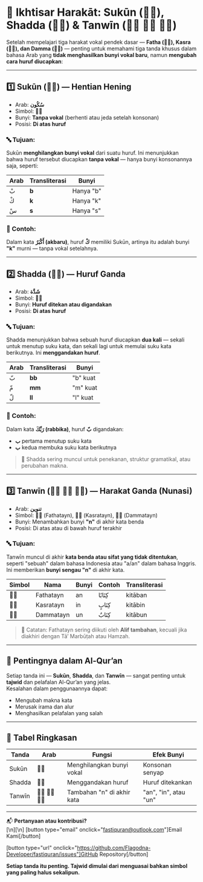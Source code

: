 # 🔹 Ikhtisar Harakāt: Sukūn (◌ْ), Shadda (◌ّ) & Tanwīn (◌ً ◌ٍ ◌ٌ)

Setelah mempelajari tiga harakat vokal pendek dasar — **Fatha (◌َ), Kasra (◌ِ), dan Damma (◌ُ)** — penting untuk memahami tiga tanda khusus dalam bahasa Arab yang **tidak menghasilkan bunyi vokal baru**, namun **mengubah cara huruf diucapkan**:

---

## 1️⃣ Sukūn (◌ْ) — **Hentian Hening**

- Arab: **سُكُون**
- Simbol: **◌ْ**
- Bunyi: **Tanpa vokal** (berhenti atau jeda setelah konsonan)
- Posisi: **Di atas huruf**

### 🔤 Tujuan:

Sukūn **menghilangkan bunyi vokal** dari suatu huruf. Ini menunjukkan bahwa huruf tersebut diucapkan **tanpa vokal** — hanya bunyi konsonannya saja, seperti:

| Arab | Transliterasi | Bunyi     |
| ---- | ------------- | --------- |
| بْ   | **b**         | Hanya "b" |
| كْ   | **k**         | Hanya "k" |
| سْ   | **s**         | Hanya "s" |

### 🧠 Contoh:

Dalam kata **أَكْبَرُ (akbaru)**, huruf **كْ** memiliki Sukūn, artinya itu adalah bunyi **"k"** murni — tanpa vokal setelahnya.

---

## 2️⃣ Shadda (◌ّ) — **Huruf Ganda**

- Arab: **شَدَّة**
- Simbol: **◌ّ**
- Bunyi: **Huruf ditekan atau digandakan**
- Posisi: **Di atas huruf**

### 🔤 Tujuan:

Shadda menunjukkan bahwa sebuah huruf diucapkan **dua kali** — sekali untuk menutup suku kata, dan sekali lagi untuk memulai suku kata berikutnya. Ini **menggandakan huruf**.

| Arab | Transliterasi | Bunyi    |
| ---- | ------------- | -------- |
| بّ   | **bb**        | "b" kuat |
| مّ   | **mm**        | "m" kuat |
| لّ   | **ll**        | "l" kuat |

### 🧠 Contoh:

Dalam kata **رَبِّكَ (rabbika)**, huruf **بّ** digandakan:

- **ب** pertama menutup suku kata
- **ب** kedua membuka suku kata berikutnya

> 🌟 Shadda sering muncul untuk penekanan, struktur gramatikal, atau perubahan makna.

---

## 3️⃣ Tanwīn (◌ً ◌ٍ ◌ٌ) — **Harakat Ganda (Nunasi)**

- Arab: **تنوين**
- Simbol: **◌ً** (Fathatayn), **◌ٍ** (Kasratayn), **◌ٌ** (Dammatayn)
- Bunyi: Menambahkan bunyi **"n"** di akhir kata benda
- Posisi: Di atas atau di bawah huruf terakhir

### 🔤 Tujuan:

Tanwīn muncul di akhir **kata benda atau sifat yang tidak ditentukan**, seperti "sebuah" dalam bahasa Indonesia atau "a/an" dalam bahasa Inggris. Ini memberikan **bunyi sengau "n"** di akhir kata.

| Simbol | Nama      | Bunyi | Contoh   | Transliterasi |
| ------ | --------- | ----- | -------- | ------------- |
| ◌ً     | Fathatayn | an    | كِتَابًا | kitāban       |
| ◌ٍ     | Kasratayn | in    | كِتَابٍ  | kitābin       |
| ◌ٌ     | Dammatayn | un    | كِتَابٌ  | kitābun       |

> 📌 Catatan: Fathatayn sering diikuti oleh **Alif tambahan**, kecuali jika diakhiri dengan Tā’ Marbūṭah atau Hamzah.

---

## 📖 Pentingnya dalam Al-Qur’an

Setiap tanda ini — **Sukūn**, **Shadda**, dan **Tanwīn** — sangat penting untuk **tajwid** dan pelafalan Al-Qur’an yang jelas.  
Kesalahan dalam penggunaannya dapat:

- Mengubah makna kata
- Merusak irama dan alur
- Menghasilkan pelafalan yang salah

---

## 🧠 Tabel Ringkasan

| Tanda  | Arab     | Fungsi                     | Efek Bunyi            |
| ------ | -------- | -------------------------- | --------------------- |
| Sukūn  | ◌ْ       | Menghilangkan bunyi vokal  | Konsonan senyap       |
| Shadda | ◌ّ       | Menggandakan huruf         | Huruf ditekankan      |
| Tanwīn | ◌ً ◌ٍ ◌ٌ | Tambahan "n" di akhir kata | "an", "in", atau "un" |

---

📬 **Pertanyaan atau kontribusi?**  
[\n][\n]
[button type="email" onclick="fastiquran@outlook.com"]Email Kami[/button]

[button type="url" onclick="https://github.com/Flagodna-Developer/fastiquran/issues"]GitHub Repository[/button]

**Setiap tanda itu penting. Tajwid dimulai dari menguasai bahkan simbol yang paling halus sekalipun.**
